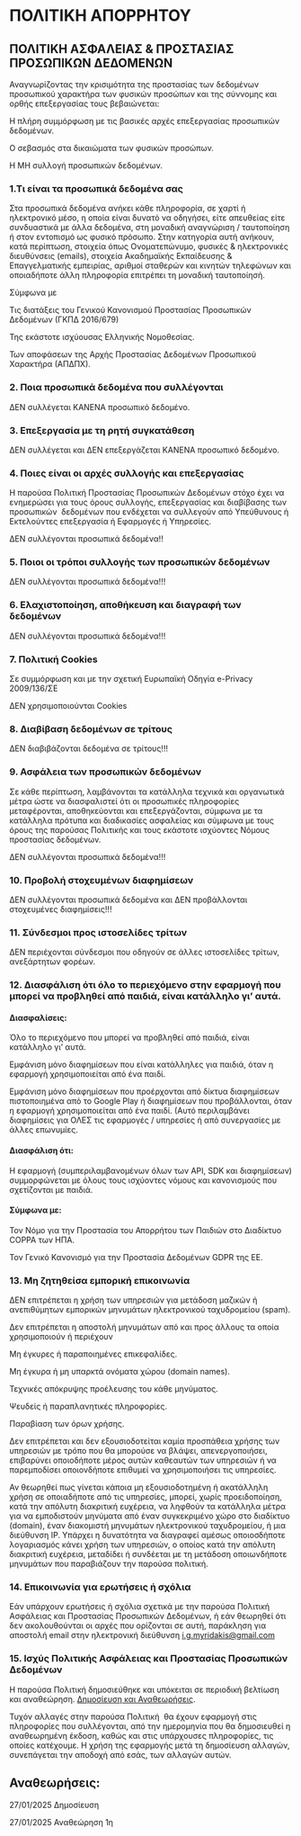 # ΠΟΛΙΤΙΚΗ ΑΠΟΡΡΗΤΟΥ

## ΠΟΛΙΤΙΚΗ ΑΣΦΑΛΕΙΑΣ & ΠΡΟΣΤΑΣΙΑΣ ΠΡΟΣΩΠΙΚΩΝ ΔΕΔΟΜΕΝΩΝ

Αναγνωρίζοντας την κρισιμότητα της προστασίας των δεδομένων προσωπικού χαρακτήρα των φυσικών προσώπων και της σύννομης και ορθής επεξεργασίας τους βεβαιώνεται:

Η πλήρη συμμόρφωση με τις βασικές αρχές επεξεργασίας προσωπικών δεδομένων.

Ο σεβασμός στα δικαιώματα των φυσικών προσώπων.

Η ΜΗ συλλογή προσωπικών δεδομένων.

### 1.Τι είναι τα προσωπικά δεδομένα σας

Στα προσωπικά δεδομένα ανήκει κάθε πληροφορία, σε χαρτί ή ηλεκτρονικό μέσο, η οποία είναι δυνατό να οδηγήσει, είτε απευθείας είτε συνδυαστικά με άλλα δεδομένα, στη μοναδική αναγνώριση / ταυτοποίηση ή στον εντοπισμό ως φυσικό πρόσωπο. Στην κατηγορία αυτή ανήκουν, κατά περίπτωση, στοιχεία όπως Ονοματεπώνυμο, φυσικές & ηλεκτρονικές διευθύνσεις (emails), στοιχεία Ακαδημαϊκής Εκπαίδευσης & Επαγγελματικής εμπειρίας, αριθμοί σταθερών και κινητών τηλεφώνων και οποιαδήποτε άλλη πληροφορία επιτρέπει τη μοναδική ταυτοποίησή.

Σύμφωνα με

Τις διατάξεις του Γενικού Κανονισμού Προστασίας Προσωπικών Δεδομένων (ΓΚΠΔ 2016/679)

Της εκάστοτε ισχύουσας Ελληνικής Νομοθεσίας.

Των αποφάσεων της Αρχής Προστασίας Δεδομένων Προσωπικού Χαρακτήρα (ΑΠΔΠΧ).

### 2. Ποια προσωπικά δεδομένα που συλλέγονται

ΔΕΝ συλλέγεται ΚΑΝΕΝΑ προσωπικό δεδομένο.  

### 3. Επεξεργασία με τη ρητή συγκατάθεση

ΔΕΝ συλλέγεται και ΔΕΝ επεξεργάζεται ΚΑΝΕΝΑ προσωπικό δεδομένο.

### 4. Ποιες είναι οι αρχές συλλογής και επεξεργασίας

Η παρούσα Πολιτική Προστασίας Προσωπικών Δεδομένων στόχο έχει να ενημερώσει για τους όρους συλλογής, επεξεργασίας και διαβίβασης των προσωπικών  δεδομένων που ενδέχεται να συλλεγούν από Υπεύθυνους ή Εκτελούντες επεξεργασία ή Εφαρμογές ή Υπηρεσίες.

ΔΕΝ συλλέγονται προσωπικά δεδομένα!!

### 5. Ποιοι οι τρόποι συλλογής των προσωπικών δεδομένων

ΔΕΝ συλλέγονται προσωπικά δεδομένα!!!

### 6. Ελαχιστοποίηση, αποθήκευση και διαγραφή των δεδομένων

ΔΕΝ συλλέγονται προσωπικά δεδομένα!!!

### 7. Πολιτική Cookies

Σε συμμόρφωση και με την σχετική Ευρωπαϊκή Οδηγία e-Privacy 2009/136/ΣΕ 

ΔΕΝ χρησιμοποιούνται Cookies

### 8. Διαβίβαση δεδομένων σε τρίτους

ΔΕΝ διαβιβάζονται δεδομένα σε τρίτους!!!

### 9. Ασφάλεια των προσωπικών δεδομένων

Σε κάθε περίπτωση, λαμβάνονται τα κατάλληλα τεχνικά και οργανωτικά μέτρα ώστε να διασφαλιστεί ότι οι προσωπικές πληροφορίες μεταφέρονται, αποθηκεύονται και επεξεργάζονται, σύμφωνα με τα κατάλληλα πρότυπα και διαδικασίες ασφαλείας και σύμφωνα με τους όρους της παρούσας Πολιτικής και τους εκάστοτε ισχύοντες Νόμους προστασίας δεδομένων.

ΔΕΝ συλλέγονται προσωπικά δεδομένα!!!

### 10. Προβολή στοχευμένων διαφημίσεων

ΔΕΝ συλλέγονται προσωπικά δεδομένα και ΔΕΝ προβάλλονται στοχευμένες διαφημίσεις!!!

### 11. Σύνδεσμοι προς ιστοσελίδες τρίτων

ΔΕΝ περιέχονται σύνδεσμοι που οδηγούν σε άλλες ιστοσελίδες τρίτων, ανεξάρτητων φορέων.

### 12. Διασφάλιση ότι όλο το περιεχόμενο στην εφαρμογή που μπορεί να προβληθεί από παιδιά, είναι κατάλληλο γι’ αυτά.

#### Διασφαλίσεις:

Όλο το περιεχόμενο που μπορεί να προβληθεί από παιδιά, είναι κατάλληλο γι’ αυτά.

Εμφάνιση μόνο διαφημίσεων που είναι κατάλληλες για παιδιά, όταν η εφαρμογή χρησιμοποιείται από ένα παιδί.

Εμφάνιση μόνο διαφημίσεων που προέρχονται από δίκτυα διαφημίσεων πιστοποιημένα από το Google Play ή διαφημίσεων που προβάλλονται, όταν η εφαρμογή χρησιμοποιείται από ένα παιδί. (Αυτό περιλαμβάνει διαφημίσεις για ΟΛΕΣ τις εφαρμογές / υπηρεσίες ή από συνεργασίες με άλλες επωνυμίες.

#### Διασφάλιση ότι:

Η εφαρμογή (συμπεριλαμβανομένων όλων των API, SDK και διαφημίσεων) συμμορφώνεται με όλους τους ισχύοντες νόμους και κανονισμούς που σχετίζονται με παιδιά.

#### Σύμφωνα με:

Τον Νόμο για την Προστασία του Απορρήτου των Παιδιών στο Διαδίκτυο COPPA των ΗΠΑ.

Τον Γενικό Κανονισμό για την Προστασία Δεδομένων GDPR της ΕΕ.

### 13. Μη ζητηθείσα εμπορική επικοινωνία

ΔΕΝ επιτρέπεται η χρήση των υπηρεσιών για μετάδοση μαζικών ή ανεπιθύμητων εμπορικών μηνυμάτων ηλεκτρονικού ταχυδρομείου (spam).

Δεν επιτρέπεται η αποστολή μηνυμάτων από και προς άλλους τα οποία χρησιμοποιούν ή περιέχουν

Μη έγκυρες ή παραποιημένες επικεφαλίδες.

Μη έγκυρα ή μη υπαρκτά ονόματα χώρου (domain names).

Τεχνικές απόκρυψης προέλευσης του κάθε μηνύματος.

Ψευδείς ή παραπλανητικές πληροφορίες.

Παραβίαση των όρων χρήσης.

Δεν επιτρέπεται και δεν εξουσιοδοτείται καμία προσπάθεια χρήσης των υπηρεσιών με τρόπο που θα μπορούσε να βλάψει, απενεργοποιήσει, επιβαρύνει οποιοδήποτε μέρος αυτών καθεαυτών των υπηρεσιών ή να παρεμποδίσει οποιονδήποτε επιθυμεί να χρησιμοποιήσει τις υπηρεσίες.

Αν θεωρηθεί πως γίνεται κάποια μη εξουσιοδοτημένη ή ακατάλληλη χρήση σε οποιαδήποτε από τις υπηρεσίες, μπορεί, χωρίς προειδοποίηση, κατά την απόλυτη διακριτική ευχέρεια, να ληφθούν τα κατάλληλα μέτρα για να εμποδιστούν μηνύματα από έναν συγκεκριμένο χώρο στο διαδίκτυο (domain), έναν διακομιστή μηνυμάτων ηλεκτρονικού ταχυδρομείου, ή μια διεύθυνση IP. Υπάρχει η δυνατότητα να διαγραφεί αμέσως οποιοσδήποτε λογαριασμός κάνει χρήση των υπηρεσιών, ο οποίος κατά την απόλυτη διακριτική ευχέρεια, μεταδίδει ή συνδέεται με τη μετάδοση οποιωνδήποτε μηνυμάτων που παραβιάζουν την παρούσα πολιτική.

### 14. Επικοινωνία για ερωτήσεις ή σχόλια

Εάν υπάρχουν ερωτήσεις ή σχόλια σχετικά με την παρούσα Πολιτική Ασφάλειας και Προστασίας Προσωπικών Δεδομένων, ή εάν θεωρηθεί ότι δεν ακολουθούνται οι αρχές που ορίζονται σε αυτή, παράκληση για αποστολή email στην ηλεκτρονική διεύθυνση i.g.myridakis@gmail.com

### 15. Ισχύς Πολιτικής Ασφάλειας και Προστασίας Προσωπικών Δεδομένων

Η παρούσα Πολιτική δημοσιεύθηκε και υπόκειται σε περιοδική βελτίωση και αναθεώρηση. [Δημοσίευση και Αναθεωρήσεις](#αναθεωρήσεις).

Τυχόν αλλαγές στην παρούσα Πολιτική  θα έχουν εφαρμογή στις πληροφορίες που συλλέγονται, από την ημερομηνία που θα δημοσιευθεί η αναθεωρημένη έκδοση, καθώς και στις υπάρχουσες πληροφορίες, τις οποίες κατέχουμε. Η χρήση της εφαρμογής μετά τη δημοσίευση αλλαγών, συνεπάγεται την αποδοχή από εσάς, των αλλαγών αυτών.

## Αναθεωρήσεις:

27/01/2025 Δημοσίευση

27/01/2025 Αναθεώρηση 1η
